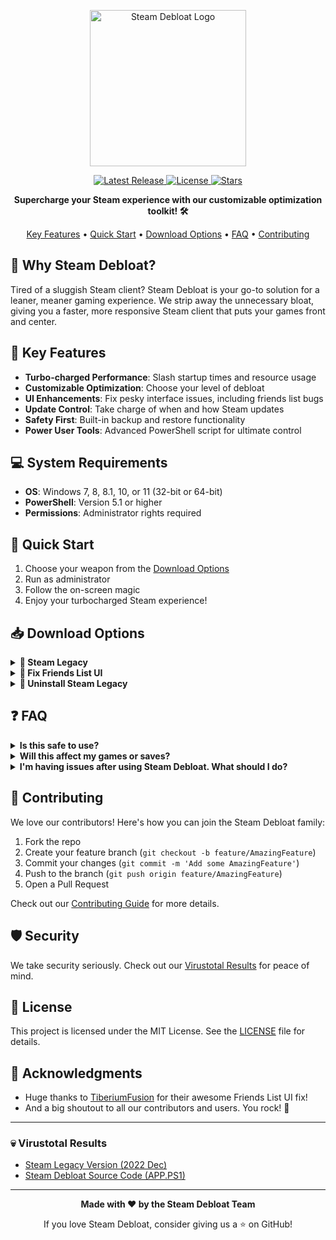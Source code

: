<p align="center">
  <img src="https://raw.githubusercontent.com/mtytyx/Steam-Debloat/main/assets/logo.webp" alt="Steam Debloat Logo" width="250"/>
</p>

<p align="center">
  <a href="https://github.com/mtytyx/Steam-Debloat/releases/latest">
    <img src="https://img.shields.io/github/v/release/mtytyx/Steam-Debloat?style=for-the-badge&logo=github&logoColor=white&labelColor=1F2937&color=4B5563" alt="Latest Release">
  </a>
  <a href="https://github.com/mtytyx/Steam-Debloat/blob/main/LICENSE">
    <img src="https://img.shields.io/github/license/mtytyx/Steam-Debloat?style=for-the-badge&logo=opensourceinitiative&logoColor=white&labelColor=1F2937&color=4B5563" alt="License">
  </a>
  <a href="https://github.com/mtytyx/Steam-Debloat/stargazers">
    <img src="https://img.shields.io/github/stars/mtytyx/Steam-Debloat?style=for-the-badge&logo=starship&logoColor=white&labelColor=1F2937&color=4B5563" alt="Stars">
  </a>
</p>

<p align="center">
  <strong>Supercharge your Steam experience with our customizable optimization toolkit! 🛠️</strong>
</p>

<p align="center">
  <a href="#-key-features">Key Features</a> •
  <a href="#-quick-start">Quick Start</a> •
  <a href="#-download-options">Download Options</a> •
  <a href="#-faq">FAQ</a> •
  <a href="#-contributing">Contributing</a> 
</p>

## 🌟 Why Steam Debloat?

Tired of a sluggish Steam client? Steam Debloat is your go-to solution for a leaner, meaner gaming experience. We strip away the unnecessary bloat, giving you a faster, more responsive Steam client that puts your games front and center.

## 🚀 Key Features

- **Turbo-charged Performance**: Slash startup times and resource usage
- **Customizable Optimization**: Choose your level of debloat
- **UI Enhancements**: Fix pesky interface issues, including friends list bugs
- **Update Control**: Take charge of when and how Steam updates
- **Safety First**: Built-in backup and restore functionality
- **Power User Tools**: Advanced PowerShell script for ultimate control

## 💻 System Requirements

- **OS**: Windows 7, 8, 8.1, 10, or 11 (32-bit or 64-bit)
- **PowerShell**: Version 5.1 or higher
- **Permissions**: Administrator rights required

## 🚀 Quick Start

1. Choose your weapon from the [Download Options](#-download-options)
2. Run as administrator
3. Follow the on-screen magic
4. Enjoy your turbocharged Steam experience!

## 📥 Download Options

<details>
  <summary><b>🌟 Steam Legacy </b></summary>

  The perfect balance of optimization and functionality.

  - ⚡ Faster startup, lower resource usage
  - 🧹 Removes non-essential components
  - ✅ Minimal impact on core Steam features

  [📥 Download Installer.bat](https://github.com/mtytyx/Steam-Debloat/releases/download/v4.2/Installer.bat)

  For the brave, try our PowerShell one-liner:
  ```powershell
  iex "& { $(iwr -useb 'https://raw.githubusercontent.com/mtytyx/Steam-Debloat/main/script/app.ps1') }"
  ```
</details>

<details>
  <summary><b>👥 Fix Friends List UI</b></summary>

  Banish those pesky friends list display issues!

  1. [📥 Download QuickPatcher_Patch.zip](https://github.com/TiberiumFusion/FixedSteamFriendsUI/releases)
  2. Extract and run `FixedSteamFriendsUI.exe`
  3. Click "Install Patch" and you're done!
</details>

<details>
  <summary><b>🔄 Uninstall Steam Legacy</b></summary>

  Want to revert? No problem!

  [📥 Download Uninstall Script](https://github.com/mtytyx/Steam-Debloat/releases/download/v4.2/Uninstall-Steam-Legacy.bat)

  Run as admin and follow the prompts.
</details>

## ❓ FAQ

<details>
  <summary><b>Is this safe to use?</b></summary>
  
  Absolutely! We prioritize your safety and gaming experience. Our tools are open-source, and we provide built-in backup functionality. Plus, you can always revert changes if needed.
</details>

<details>
  <summary><b>Will this affect my games or saves?</b></summary>
  
  Not at all! Steam Debloat only optimizes the Steam client itself. Your games, saves, and personal data remain untouched.
</details>

<details>
  <summary><b>I'm having issues after using Steam Debloat. What should I do?</b></summary>
  
  First, try using our Uninstall option to revert changes. If problems persist, please [open an issue](https://github.com/mtytyx/Steam-Debloat/issues/new) on our GitHub page with detailed information about your problem.
</details>

## 🤝 Contributing

We love our contributors! Here's how you can join the Steam Debloat family:

1. Fork the repo
2. Create your feature branch (`git checkout -b feature/AmazingFeature`)
3. Commit your changes (`git commit -m 'Add some AmazingFeature'`)
4. Push to the branch (`git push origin feature/AmazingFeature`)
5. Open a Pull Request

Check out our [Contributing Guide](https://github.com/mtytyx/Steam-Debloat/blob/main/assets/CONTRIBUTING.md) for more details.

## 🛡️ Security

We take security seriously. Check out our [Virustotal Results](#-virustotal-results) for peace of mind.

## 📄 License

This project is licensed under the MIT License. See the [LICENSE](https://github.com/mtytyx/Steam-Debloat/blob/main/LICENSE) file for details.

## 🙏 Acknowledgments

- Huge thanks to [TiberiumFusion](https://github.com/TiberiumFusion) for their awesome Friends List UI fix!
- And a big shoutout to all our contributors and users. You rock! 🎸

---

### 💀 Virustotal Results 

- [Steam Legacy Version (2022 Dec)](https://www.virustotal.com/gui/url/73d0c1e2bf9ca30701504a8ec1225502676b2f794d64d93c79945ba37b900051)
- [Steam Debloat Source Code (APP.PS1)](https://www.virustotal.com/gui/file/efda4de8df6b082f53bbff59dc8cb14e4da9377259642c3f9c3b55714fe5b49b?nocache=1)

---

<p align="center">
  <strong>Made with ❤️ by the Steam Debloat Team</strong>
</p>

<p align="center">
  If you love Steam Debloat, consider giving us a ⭐ on GitHub!
</p>
